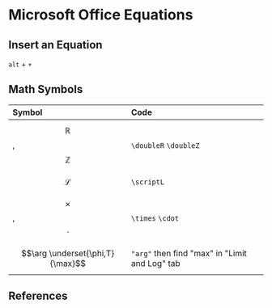 # Microsoft Office Equations

## Insert an Equation

`alt` + `+` 

## Math Symbols

| Symbol | Code |
| :--- | :--- |
| $$\mathbb{R}$$, $$\mathbb{Z}$$ | `\doubleR` `\doubleZ` |
| $$\mathcal{L}$$ | `\scriptL` |
| $$\times$$,$$\cdot$$ | `\times` `\cdot` |
| $$\arg \underset{\phi,T}{\max}$$ | `"arg"` then find "max" in "Limit and Log" tab |

## References



